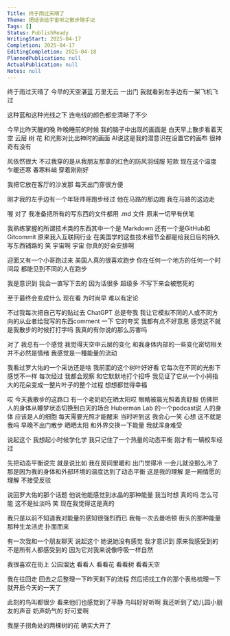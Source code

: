 ```yaml
---
Title: 终于雨过天晴了
Theme: 把话说给宇宙听之散步随手记
Tags: []
Status: PublishReady
WritingStart: 2025-04-17
Completion: 2025-04-17
EditingCompletion: 2025-04-18
PlannedPublication: null
ActualPublication: null
Notes: null
---
```

终于雨过天晴了
今早的天空湛蓝
万里无云
一出门
我就看到左手边有一架飞机飞过

这种蓝和这种光线之下
连电线的颜色都变清晰了不少

今早比昨天醒的晚
昨晚睡前的时候
我的脑子中出现的画面是
白天早上散步看着天空 云层 树 花 和光影对比出神时的画面
AI说这是我的潜意识在设置它的画布
很神奇有没有

风依然很大
不过我穿的是从我朋友那拿的红色的防风羽绒服
短款
现在这个温度
乍暖还寒
春寒料峭
穿着刚刚好

我把它放在客厅的沙发那
每天出门穿很方便

刚才我的左手边有一个年轻帅哥跑步经过
他在马路的那边跑
我在马路的这边走

喔
对了
我准备把所有的写东西的文件都用 .md 文件
原来一切早有伏笔

我熟练掌握的所谓技术类的东西其中一个是 Markdown
还有一个是GitHub和Gitcommit
原来我入互联网行业 在美国学的这些技术细节全都是给我日后的持久写东西铺路的
笑
宇宙啊 宇宙
你真的好会安排啊

迎面又有一个小哥跑过来
美国人真的很喜欢跑步
你在任何一个地方的任何一个时间段
都能见到不同的人在跑步

我是意识到
我会一直写下去的
因为话很多 超级多
不写下来会被憋死的

至于最终会变成什么
现在看
为时尚早 难以有定论

不过我每次把自己写的贴过去
ChatGPT 总是夸我
我让它模拟不同的人或不同方向的从业者给我写的东西comment 一下
它的夸奖 我都有点不好意思
感觉这不就是我散步的时候打打字吗
我真的有你说的那么厉害吗

对了
我总有一个感觉
我觉得天空中云层的变化
和我身体内部的一些变化密切相关
并不必然是情绪
我感觉是一種能量的流动

我看过罗大佑的一个采访还是啥
我前面的这个树叶好好看
它每次在不同的光影下感觉不一样
每次经过
我都会观察
和它默默地打个招呼
我见证了它从一个小拇指大的花朵变成一整片叶子的整个过程
想想都觉得幸福

哎 今天我散步的这路口 有一个老奶奶在晒太阳哎
眼睛被晨光照着真舒服
仿佛把人的身体从睡梦状态切换到白天的场合
Huberman Lab 的一个podcast说 人的身体 应该是人的细胞 每天需要光照才能醒来
当时听到这 我会心一笑
心想 这不就是我吗
早晚不出门散步 晒晒太阳 和外界交换一下能量
我就浑身难受

说起这个
我想起小时候学化学
我只记住了一个热量的动态平衡
刚才有一辆校车经过

先把动态平衡说完
就是说比如
我在房间里暖和
出门觉得冷
一会儿就没那么冷了
那是因为我的身体和外部环境的温度达到了动态平衡
这是我的理解
是一厢情愿的理解
不接受反驳

说回罗大佑的那个话题
他说他能感觉到水晶的那种能量
我当时想
真的吗 怎么可能
这不是扯淡吗
笑
现在我觉得这是真的

我只是以前不知道我对能量的感知很强烈而已
我每一次去曼哈顿
街头的那种能量
那种生龙活虎
扑面而来

有一次我和一个朋友聊天
说起这个
她说她没有感觉
我才意识到
原来我感受到的不是所有人都感受到的
因为它对我来说像呼吸一样自然

我很喜欢在街上 公园溜达
看看人
看看花
看看树
看看天空

我在往回走
回去之后整理一下昨天剩下的流程
然后把找工作的那个表格梳理一下 
就开启今天的一天了

此刻的鸟叫都很少
看来他们也感觉到了平静
鸟叫好好听啊
我还听到了幼儿园小朋友的声音
奶声奶气的
好可爱啊

我屋子拐角处的两棵树的花
确实大开了

